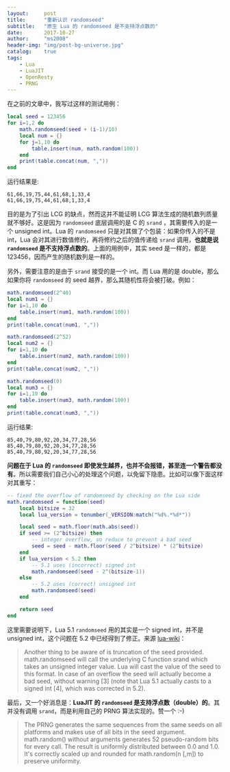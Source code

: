 ```yaml
---
layout:     post
title:      "重新认识 randomseed"
subtitle:   "原生 Lua 的 randomseed 是不支持浮点数的"
date:       2017-10-27
author:     "ms2008"
header-img: "img/post-bg-universe.jpg"
catalog:    true
tags:
    - Lua
    - LuaJIT
    - OpenResty
    - PRNG
---
```


在之前的文章中，我写过这样的测试用例：

```lua
local seed = 123456
for i=1,2 do
    math.randomseed(seed + (i-1)/10)
    local num = {}
    for j=1,10 do
        table.insert(num, math.random(100))
    end
    print(table.concat(num, ","))
end
```

运行结果是:

```
61,66,19,75,44,61,68,1,33,4
61,66,19,75,44,61,68,1,33,4
```

目的是为了引出 LCG 的缺点，然而这并不能证明 LCG 算法生成的随机数列质量就不够好。这是因为 `randomseed` 底层调用的是 C 的 `srand` ，其需要传入的是一个 unsigned int。Lua 的 `randomseed` 只是对其做了个包装：如果你传入的不是 int，Lua 会对其进行数值修约，再将修约之后的值传递给 `srand` 调用，**也就是说 `randomseed` 是不支持浮点数的**。上面的用例中，其实 seed 是一样的，都是 123456，因而产生的随机数列是一样的。

另外，需要注意的是由于 `srand` 接受的是一个 int。而 Lua 用的是 double，那么如果你将 `randomseed` 的 seed 越界，那么其随机性将会被打破。例如：

```lua
math.randomseed(2^40)
local num1 = {}
for i=1,10 do
    table.insert(num1, math.random(100))
end
print(table.concat(num1, ","))

math.randomseed(2^52)
local num2 = {}
for i=1,10 do
    table.insert(num2, math.random(100))
end
print(table.concat(num2, ","))

math.randomseed(0)
local num3 = {}
for i=1,10 do
    table.insert(num3, math.random(100))
end
print(table.concat(num3, ","))
```

运行结果:

```
85,40,79,80,92,20,34,77,28,56
85,40,79,80,92,20,34,77,28,56
85,40,79,80,92,20,34,77,28,56
```

**问题在于 Lua 的 `randomseed` 即使发生越界，也并不会报错，甚至连一个警告都没有**。所以需要我们自己小心的处理这个问题，以免留下隐患。比如可以像下面这样对其重写：

```lua
-- fixed the overflow of randomseed by checking on the Lua side
math.randomseed = function(seed)
    local bitsize = 32
    local lua_version = tonumber(_VERSION:match("%d%.*%d*"))

    local seed = math.floor(math.abs(seed))
    if seed >= (2^bitsize) then
        -- integer overflow, so reduce to prevent a bad seed
        seed = seed - math.floor(seed / 2^bitsize) * (2^bitsize)
    end
    if lua_version < 5.2 then
        -- 5.1 uses (incorrect) signed int
        math.randomseed(seed - 2^(bitsize-1))
    else
        -- 5.2 uses (correct) unsigned int
        math.randomseed(seed)
    end

    return seed
end
```

这里需要说明下，Lua 5.1 `randomseed` 用的其实是一个 signed int，并不是 unsigned int，这个问题在 5.2 中已经得到了修正。来源 [lua-wiki](http://lua-users.org/wiki/MathLibraryTutorial)：

> Another thing to be aware of is truncation of the seed provided. math.randomseed will call the underlying C function srand which takes an unsigned integer value. Lua will cast the value of the seed to this format. In case of an overflow the seed will actually become a bad seed, without warning [3] (note that Lua 5.1 actually casts to a signed int [4], which was corrected in 5.2).

最后，又一个好消息是：**LuaJIT 的 `randomseed` 是支持浮点数（double）的**。其并没有调用 `srand`，而是利用自己的 PRNG 算法实现的。赞一个 :-)

> The PRNG generates the same sequences from the same seeds on all platforms and makes use of all bits in the seed argument. math.random() without arguments generates 52 pseudo-random bits for every call. The result is uniformly distributed between 0.0 and 1.0. It's correctly scaled up and rounded for math.random(n [,m]) to preserve uniformity.
